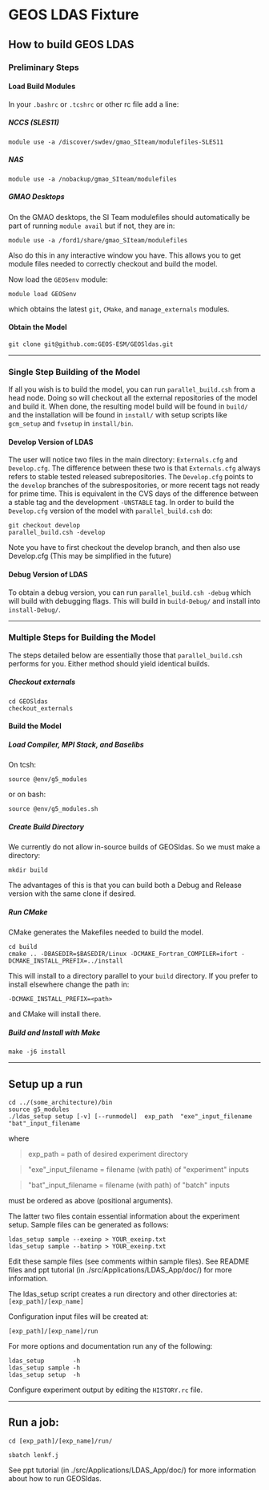 # GEOS LDAS Fixture

## How to build GEOS LDAS

### Preliminary Steps

#### Load Build Modules

In your `.bashrc` or `.tcshrc` or other rc file add a line:

##### NCCS (SLES11)

```
module use -a /discover/swdev/gmao_SIteam/modulefiles-SLES11
```

##### NAS
```
module use -a /nobackup/gmao_SIteam/modulefiles
```

##### GMAO Desktops
On the GMAO desktops, the SI Team modulefiles should automatically be
part of running `module avail` but if not, they are in:

```
module use -a /ford1/share/gmao_SIteam/modulefiles
```

Also do this in any interactive window you have. This allows you to get module files needed to correctly checkout and build the model.

Now load the `GEOSenv` module:
```
module load GEOSenv
```
which obtains the latest `git`, `CMake`, and `manage_externals` modules.

#### Obtain the Model

```
git clone git@github.com:GEOS-ESM/GEOSldas.git
```

---

### Single Step Building of the Model

If all you wish is to build the model, you can run `parallel_build.csh` from a head node. Doing so will checkout all the external repositories of the model and build it. When done, the resulting model build will be found in `build/` and the installation will be found in `install/` with setup scripts like `gcm_setup` and `fvsetup` in `install/bin`.

#### Develop Version of LDAS

The user will notice two files in the main directory: `Externals.cfg` and `Develop.cfg`. The difference between these two is that `Externals.cfg` always refers to stable tested released subrepositories. The `Develop.cfg` points to the `develop` branches of the subrespositories, or more recent tags not ready for prime time. This is equivalent in the CVS days of the difference between a stable tag and the development `-UNSTABLE` tag. In order to build the `Develop.cfg` version of the model with `parallel_build.csh` do:

```
git checkout develop
parallel_build.csh -develop
```
Note you have to first checkout the develop branch, and then also use Develop.cfg (This may be simplified in the future)

#### Debug Version of LDAS

To obtain a debug version, you can run `parallel_build.csh -debug` which will build with debugging flags. This will build in `build-Debug/` and install into `install-Debug/`.

---

### Multiple Steps for Building the Model

The steps detailed below are essentially those that `parallel_build.csh` performs for you. Either method should yield identical builds.

##### Checkout externals
```
cd GEOSldas
checkout_externals
```

#### Build the Model

##### Load Compiler, MPI Stack, and Baselibs
On tcsh:
```
source @env/g5_modules
```
or on bash:
```
source @env/g5_modules.sh
```

##### Create Build Directory
We currently do not allow in-source builds of GEOSldas. So we must make a directory:
```
mkdir build
```
The advantages of this is that you can build both a Debug and Release version with the same clone if desired.

##### Run CMake
CMake generates the Makefiles needed to build the model.
```
cd build
cmake .. -DBASEDIR=$BASEDIR/Linux -DCMAKE_Fortran_COMPILER=ifort -DCMAKE_INSTALL_PREFIX=../install
```
This will install to a directory parallel to your `build` directory. If you prefer to install elsewhere change the path in:
```
-DCMAKE_INSTALL_PREFIX=<path>
```
and CMake will install there.

##### Build and Install with Make
```
make -j6 install
```

---

## Setup up a run
```
cd ../(some_architecture)/bin
source g5_modules
./ldas_setup setup [-v] [--runmodel]  exp_path  "exe"_input_filename  "bat"_input_filename
```  
where

>exp_path             = path of desired experiment directory

>"exe"_input_filename = filename (with path) of "experiment" inputs

>"bat"_input_filename = filename (with path) of "batch" inputs

must be ordered as above (positional arguments).

The latter two files contain essential information about the experiment setup. 
Sample files can be generated as follows:
```        
ldas_setup sample --exeinp > YOUR_exeinp.txt
ldas_setup sample --batinp > YOUR_exeinp.txt
```

Edit these sample files (see comments within sample files).  See README files
and ppt tutorial (in ./src/Applications/LDAS_App/doc/) for more information.

The ldas_setup script creates a run directory and other directories at:
```[exp_path]/[exp_name]```

Configuration input files will be created at:

```[exp_path]/[exp_name]/run```

For more options and documentation run any of the following:
```
ldas_setup        -h
ldas_setup sample -h
ldas_setup setup  -h
```

Configure experiment output by editing the ```HISTORY.rc``` file.

---

## Run a job:

	cd [exp_path]/[exp_name]/run/

	sbatch lenkf.j

See ppt tutorial (in ./src/Applications/LDAS_App/doc/) for more information about how to run GEOSldas.

